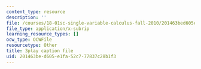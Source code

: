 ```yaml
---
content_type: resource
description: ''
file: /courses/18-01sc-single-variable-calculus-fall-2010/201463bed605e1fa52c777837c28b1f3_ER5B_YBFMJo.srt
file_type: application/x-subrip
learning_resource_types: []
ocw_type: OCWFile
resourcetype: Other
title: 3play caption file
uid: 201463be-d605-e1fa-52c7-77837c28b1f3
---
```

